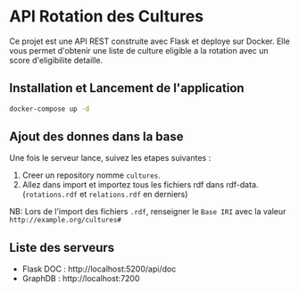 # API Rotation des Cultures

Ce projet est une API REST construite avec Flask et deploye sur Docker. 
Elle vous permet d'obtenir une liste de culture eligible a la rotation avec un score d'eligibilite detaille.

## Installation et Lancement de l'application

```bash
docker-compose up -d
```
## Ajout des donnes dans la base

Une fois le serveur lance, suivez les etapes suivantes : 

1. Creer un repository nomme `cultures`.
2. Allez dans import et importez tous les fichiers rdf dans rdf-data. (`rotations.rdf` et `relations.rdf` en derniers)


NB: Lors de l'import des fichiers `.rdf`, renseigner le `Base IRI` avec la valeur `http://example.org/cultures#`




## Liste des serveurs

* Flask DOC : http://localhost:5200/api/doc
* GraphDB : http://localhost:7200 


